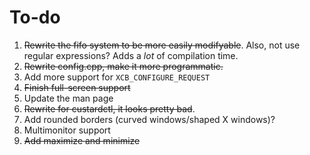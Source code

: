 # To-do

1. ~~Rewrite the fifo system to be more easily modifyable~~. Also, not use regular expressions? Adds a _lot_ of compilation time.
2. ~~Rewrite config.cpp, make it more programmatic.~~
3. Add more support for `XCB_CONFIGURE_REQUEST`
4. ~~Finish full-screen support~~
5. Update the man page
6. ~~Rewrite for custardctl, it looks pretty bad~~.
7. Add rounded borders (curved windows/shaped X windows)?
8. Multimonitor support
9. ~~Add maximize and minimize~~
